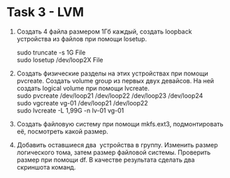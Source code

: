# Task 3 - LVM

1. Создать 4 файла размером 1Гб каждый, создать loopback устройства из файлов при помощи losetup.    

   sudo truncate -s 1G File    
   sudo losetup /dev/loop2X File

2. Создать физические разделы на этих устройствах при помощи pvcreate. Создать volume group из первых двух девайсов. На ней создать logical volume при помощи lvcreate.     
   sudo pvcreate /dev/loop21 /dev/loop22 /dev/loop23 /dev/loop24    
   sudo vgcreate vg-01 /dev/loop21 /dev/loop22    
   sudo lvcreate -L 1,99G -n lv-01 vg-01    

4. Создать файловую систему при помощи mkfs.ext3, подмонтировать её, посмотреть какой размер.    

5. Добавить оставшиеся два  устройства в группу. Изменить размер логического тома, затем размер файловой системы. Проверить размер при помощи df. В качестве результата сделать два скриншота команд.    

